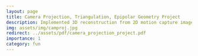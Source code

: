 ```yaml
---
layout: page
title: Camera Projection, Triangulation, Epipolar Geometry Project
description: Implemented 3D reconstruction from 2D motion capture images, using camera calibration, triangulation, and the eight-point algorithm to derive spatial information and understand relationships.
img: assets/img/camproj.jpg
redirect: ../assets/pdf/camera_projection_project.pdf
importance: 1
category: fun
---
```



<!-- ---
layout: page
title: 3D Augmentation with COLMAP
description: Developed an offline Augmented Reality (AR) viewer that overlays virtual objects onto 3D scenes, using COLMAP for reconstruction and implementing a custom RANSAC algorithm for plane detection, geometric transformations, and 3D-to-2D projection.
img: assets/img/camproj.jpg
redirect: ../assets/pdf/colmapproject.pdf
importance: 1
category: fun
--- -->
